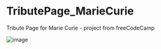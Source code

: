 # TributePage_MarieCurie
Tribute Page for Marie Curie - project from freeCodeCamp

![image](https://user-images.githubusercontent.com/47723396/200620782-d52024e6-e97b-4835-b8e7-49d4d65221ed.png)
